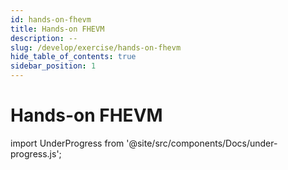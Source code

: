 ```yaml
---
id: hands-on-fhevm
title: Hands-on FHEVM
description: --
slug: /develop/exercise/hands-on-fhevm
hide_table_of_contents: true
sidebar_position: 1
---
```


# Hands-on FHEVM

import UnderProgress from '@site/src/components/Docs/under-progress.js';

<UnderProgress />
